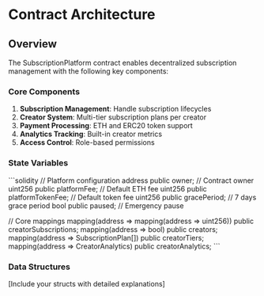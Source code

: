 #  Contract Architecture

## Overview
The SubscriptionPlatform contract enables decentralized subscription management with the following key components:

### Core Components
1. **Subscription Management**: Handle subscription lifecycles
2. **Creator System**: Multi-tier subscription plans per creator
3. **Payment Processing**: ETH and ERC20 token support
4. **Analytics Tracking**: Built-in creator metrics
5. **Access Control**: Role-based permissions

### State Variables
\```solidity
// Platform configuration
address public owner;                    // Contract owner
uint256 public platformFee;              // Default ETH fee
uint256 public platformTokenFee;         // Default token fee
uint256 public gracePeriod;              // 7 days grace period
bool public paused;                      // Emergency pause

// Core mappings
mapping(address => mapping(address => uint256)) public creatorSubscriptions;
mapping(address => bool) public creators;
mapping(address => SubscriptionPlan[]) public creatorTiers;
mapping(address => CreatorAnalytics) public creatorAnalytics;
\```

### Data Structures
[Include your structs with detailed explanations]